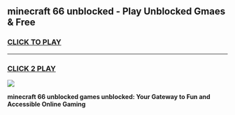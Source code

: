 
## minecraft 66 unblocked - Play Unblocked Gmaes & Free
<h3>
<a href="https://news.freeplayer.one?title=minecraft_66_unblocked&ref=16F">CLICK TO PLAY</a></h3>
<hr>

<h3>
<a href="https://news.freeplayer.one?title=minecraft_66_unblocked&ref=16F">CLICK 2 PLAY</a>
  
</h3>

<a href="https://news.freeplayer.one?title=minecraft_66_unblocked&ref=16F/"><img src="https://clearcache.store/games.png"></a>


**minecraft 66 unblocked games unblocked: Your Gateway to Fun and Accessible Online Gaming**
